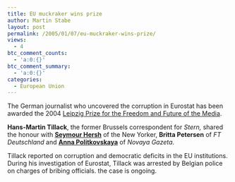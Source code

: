 ```yaml
---
title: EU muckraker wins prize
author: Martin Stabe
layout: post
permalink: /2005/01/07/eu-muckraker-wins-prize/
views:
  - 4
btc_comment_counts:
  - 'a:0:{}'
btc_comment_summary:
  - 'a:0:{}'
categories:
  - European Union
---
```

The German journalist who uncovered the corruption in Eurostat has been awarded the 2004 [Leipzig Prize for the Freedom and Future of the Media][1].

**Hans-Martin Tillack**, the former Brussels correspondent for *Stern,* shared the honour with **[Seymour Hersh][2]** of the New Yorker, **Britta Petersen** of *FT Deutschland* and **[Anna Politkovskaya][3]** of *Novaya Gazeta*.

Tillack reported on corruption and democratic deficits in the EU institutions. During his investigation of Eurostat, Tillack was arrested by Belgian police on charges of bribing officials. the case is ongoing.

 [1]: http://www.leipziger-medienstiftung.de/english/news/Press%20Releases/winners_2005.html
 [2]: http://en.wikipedia.org/wiki/Seymour_Hersh
 [3]: http://www.time.com/time/europe/hero/politkovskaya.html